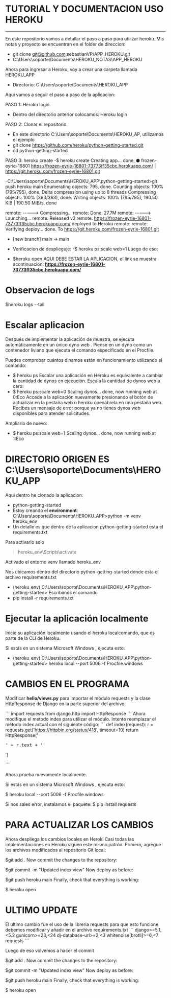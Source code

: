 # TUTORIAL Y DOCUMENTACION USO HEROKU
---
En este repositorio vamos a detallar el paso a paso para utilizar heroku. Mis notas y proyecto se encuentran en el folder de direccion:
- git clone  git@github.com:sebastianVP/APP_HEROKU.git
- C:\Users\soporte\Documents\HEROKU_NOTAS\APP_HEROKU

Ahora para ingresar a Heroku, voy a crear una carpeta llamada HEROKU_APP
- Directorio: C:\Users\soporte\Documents\HEROKU_APP

Aqui vamos a seguir el paso a paso de la aplicacion:

PASO 1: Heroku login.
- Dentro del directorio anterior colocamos:
Heroku login

PASO 2: Clonar el repositorio.
- En este directorio C:\Users\soporte\Documents\HEROKU_AP, utilizamos el ejemplo
- git clone https://github.com/heroku/python-getting-started.git
- cd python-getting-started

PASO 3: heroku create
-$ heroku create
Creating app... done, ⬢ frozen-eyrie-16801
https://frozen-eyrie-16801-73773ff35cbc.herokuapp.com/ | https://git.heroku.com/frozen-eyrie-16801.git

-C:\Users\soporte\Documents\HEROKU_APP\python-getting-started>git push heroku main
Enumerating objects: 795, done.
Counting objects: 100% (795/795), done.
Delta compression using up to 8 threads
Compressing objects: 100% (363/363), done.
Writing objects: 100% (795/795), 190.50 KiB | 190.50 MiB/s, done

remote: -----> Compressing...
remote:        Done: 27.7M
remote: -----> Launching...
remote:        Released v3
remote:        https://frozen-eyrie-16801-73773ff35cbc.herokuapp.com/ deployed to Heroku
remote:
remote: Verifying deploy... done.
To https://git.heroku.com/frozen-eyrie-16801.git
 * [new branch]      main -> main

 * Verificacion de desplieguje:
 -$ heroku ps:scale web=1
 Luego de eso:
 - $heroku open
 AQUI DEBE ESTAR LA APLICACION, el link se muestra acontinuacion:
 **https://frozen-eyrie-16801-73773ff35cbc.herokuapp.com/**



 # Observacion de logs
 $heroku logs --tail

 # Escalar aplicacion
 Después de implementar la aplicación de muestra, se ejecuta automáticamente en un único dyno web . Piense en un dyno como un contenedor liviano que ejecuta el comando especificado en el Procfile.

Puedes comprobar cuántos dinamos están en funcionamiento utilizando el  comando:
- $ heroku ps
Escalar una aplicación en Heroku es equivalente a cambiar la cantidad de dynos en ejecución. Escala la cantidad de dynos web a cero:
- $ heroku ps:scale web=0
Scaling dynos... done, now running web at 0:Eco
Accede a la aplicación nuevamente presionando el botón de actualizar en la pestaña web o heroku openábrela en una pestaña web. Recibes un mensaje de error porque ya no tienes dynos web disponibles para atender solicitudes.

Ampliarlo de nuevo:

- $ heroku ps:scale web=1
Scaling dynos... done, now running web at 1:Eco

# DIRECTORIO ORIGEN ES C:\Users\soporte\Documents\HEROKU_APP

Aqui dentro he clonado la aplicacion:
- python-getting-started
- Estoy creando el **environment**:
C:\Users\soporte\Documents\HEROKU_APP>python -m venv  heroku_env
- Un detalle es que dentro de la aplicacion python-getting-started esta el requirements.txt

Para activarlo solo
> heroku_env\Scripts\activate

Activado el entorno venv llamado heroku_env

Nos ubicamos dentro del directorio python-getting-started donde esta el archivo requirements.txt
- (heroku_env) C:\Users\soporte\Documents\HEROKU_APP\python-getting-started>
Escribimos el comando
- pip install -r requirements.txt

# Ejecutar la aplicación localmente
Inicie su aplicación localmente usando el heroku localcomando, que es parte de la CLI de Heroku.

Si estás en un sistema Microsoft Windows , ejecuta esto:

- (heroku_env) C:\Users\soporte\Documents\HEROKU_APP\python-getting-started> heroku local --port 5006 -f Procfile.windows

# CAMBIOS EN EL PROGRAMA

Modificar **hello/views.py** para importar el módulo requests y la clase HttpResponse de Django en la parte superior del archivo:

´´´
import requests
from django.http import HttpResponse
´´´
Ahora modifique el metodo  index para utilizar el módulo. Intente reemplazar el método index actual con el siguiente código:
´´´
def index(request):
    r = requests.get('https://httpbin.org/status/418', timeout=10)
    return HttpResponse('<pre>' + r.text + '</pre>')

´´´

Ahora prueba nuevamente localmente.

Si estás en un sistema Microsoft Windows , ejecuta esto:

$ heroku local --port 5006 -f Procfile.windows

Si nos sales error, instalamos el paquete:
$ pip install requests

# PARA ACTUALIZAR LOS CAMBIOS

Ahora despliega los cambios locales en Heroki
Casi todas las implementaciones en Heroku siguen este mismo patrón. Primero, agregue los archivos modificados al repositorio Git local:

$git add .
 Now commit the changes to the repository:

$git commit -m "Updated index view"
 Now deploy as before:

$git push heroku main
 Finally, check that everything is working:

$ heroku open

# ULTIMO UPDATE

El ultimo cambio fue el uso de la libreria requests para que esto funcione debemos modificar y añadir en el archivo requirements.txt
´´´
django>=5.1,<5.2
gunicorn>=23,<24
dj-database-url>=2,<3
whitenoise[brotli]>=6,<7
requests
´´´

Luego de eso volvemos a hacer el commit

$git add .
 Now commit the changes to the repository:

$git commit -m "Updated index view"
 Now deploy as before:

$git push heroku main
 Finally, check that everything is working:

$ heroku open
